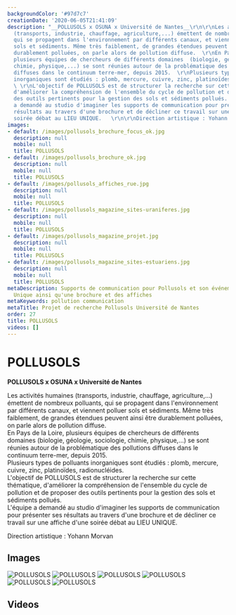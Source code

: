 ```yaml
---
backgroundColor: '#97d7c7'
creationDate: '2020-06-05T21:41:09'
description: "__POLLUSOLS x OSUNA x Université de Nantes__\r\n\r\nLes activités humaines
  (transports, industrie, chauffage, agriculture,...) émettent de nombreux polluants,
  qui se propagent dans l'environnement par différents canaux, et viennent polluer
  sols et sédiments. Même très faiblement, de grandes étendues peuvent ainsi être
  durablement polluées, on parle alors de pollution diffuse.  \r\nEn Pays de la Loire,
  plusieurs équipes de chercheurs de différents domaines  (biologie, géologie, sociologie,
  chimie, physique,...) se sont réunies autour de la problématique des pollutions
  diffuses dans le continuum terre-mer, depuis 2015.  \r\nPlusieurs types de polluants
  inorganiques sont étudiés : plomb, mercure, cuivre, zinc, platinoïdes, radionucléides.
  \ \r\nL'objectif de POLLUSOLS est de structurer la recherche sur cette thématique,
  d'améliorer la compréhension de l'ensemble du cycle de pollution et de proposer
  des outils pertinents pour la gestion des sols et sédiments pollués.  \r\nL'équipe
  a demandé au studio d'imaginer les supports de communication pour présenter ses
  résultats au travers d'une brochure et de décliner ce travail sur une affiche d'une
  soirée débat au LIEU UNIQUE.   \r\n\r\nDirection artistique : Yohann Morvan"
images:
- default: /images/pollusols_brochure_focus_ok.jpg
  description: null
  mobile: null
  title: POLLUSOLS
- default: /images/pollusols_brochure_ok.jpg
  description: null
  mobile: null
  title: POLLUSOLS
- default: /images/pollusols_affiches_rue.jpg
  description: null
  mobile: null
  title: POLLUSOLS
- default: /images/pollusols_magazine_sites-uraniferes.jpg
  description: null
  mobile: null
  title: POLLUSOLS
- default: /images/pollusols_magazine_projet.jpg
  description: null
  mobile: null
  title: POLLUSOLS
- default: /images/pollusols_magazine_sites-estuariens.jpg
  description: null
  mobile: null
  title: POLLUSOLS
metaDescription: Supports de communication pour Pollusols et son événement au Lieu
  Unique ainsi qu'une brochure et des affiches
metaKeywords: pollution communication
metaTitle: Projet de recherche Pollusols Université de Nantes
order: 27
title: POLLUSOLS
videos: []
---
```


# POLLUSOLS

__POLLUSOLS x OSUNA x Université de Nantes__

Les activités humaines (transports, industrie, chauffage, agriculture,...) émettent de nombreux polluants, qui se propagent dans l'environnement par différents canaux, et viennent polluer sols et sédiments. Même très faiblement, de grandes étendues peuvent ainsi être durablement polluées, on parle alors de pollution diffuse.  
En Pays de la Loire, plusieurs équipes de chercheurs de différents domaines  (biologie, géologie, sociologie, chimie, physique,...) se sont réunies autour de la problématique des pollutions diffuses dans le continuum terre-mer, depuis 2015.  
Plusieurs types de polluants inorganiques sont étudiés : plomb, mercure, cuivre, zinc, platinoïdes, radionucléides.  
L'objectif de POLLUSOLS est de structurer la recherche sur cette thématique, d'améliorer la compréhension de l'ensemble du cycle de pollution et de proposer des outils pertinents pour la gestion des sols et sédiments pollués.  
L'équipe a demandé au studio d'imaginer les supports de communication pour présenter ses résultats au travers d'une brochure et de décliner ce travail sur une affiche d'une soirée débat au LIEU UNIQUE.   

Direction artistique : Yohann Morvan

## Images

![POLLUSOLS](/images/pollusols_brochure_focus_ok.jpg)
![POLLUSOLS](/images/pollusols_brochure_ok.jpg)
![POLLUSOLS](/images/pollusols_affiches_rue.jpg)
![POLLUSOLS](/images/pollusols_magazine_sites-uraniferes.jpg)
![POLLUSOLS](/images/pollusols_magazine_projet.jpg)
![POLLUSOLS](/images/pollusols_magazine_sites-estuariens.jpg)

## Videos